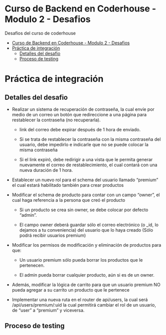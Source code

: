 # Curso de Backend en Coderhouse - Modulo 2 - Desafios

Desafios del curso de coderhouse

- [Curso de Backend en Coderhouse - Modulo 2 - Desafios](#curso-de-backend-en-coderhouse---modulo-2---desafios)
- [Práctica de integración](#práctica-de-integración)
  - [Detalles del desafio](#detalles-del-desafio)
  - [Proceso de testing](#proceso-de-testing)

# Práctica de integración

## Detalles del desafio

- Realizar un sistema de recuperación de contraseña, la cual envíe por medio de un correo un botón que redireccione a una página para restablecer la contraseña (no recuperarla).

    * link del correo debe expirar después de 1 hora de enviado.

    * Si se trata de restablecer la contraseña con la misma contraseña del usuario, debe impedirlo e indicarle que no se puede colocar la misma contraseña

    * Si el link expiró, debe redirigir a una vista que le permita generar nuevamente el correo de restablecimiento, el cual contará con una nueva duración de 1 hora.

- Establecer un nuevo rol para el schema del usuario llamado “premium” el cual estará habilitado también para crear productos

- Modificar el schema de producto para contar con un campo “owner”, el cual haga referencia a la persona que creó el producto

    * Si un producto se crea sin owner, se debe colocar por defecto “admin”.

    * El campo owner deberá guardar sólo el correo electrónico (o _id, lo dejamos a tu conveniencia) del usuario que lo haya creado (Sólo podrá recibir usuarios premium)

- Modificar los permisos de modificación y eliminación de productos para que:

    * Un usuario premium sólo pueda borrar los productos que le pertenecen.

    * El admin pueda borrar cualquier producto, aún si es de un owner.

- Además, modificar la lógica de carrito para que un usuario premium NO pueda agregar a su carrito un producto que le pertenece

- Implementar una nueva ruta en el router de api/users, la cual será /api/users/premium/:uid  la cual permitirá cambiar el rol de un usuario, de “user” a “premium” y viceversa.

## Proceso de testing
